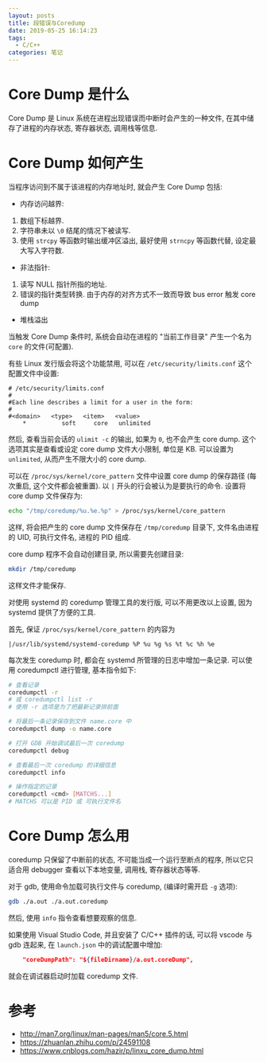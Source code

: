 ```yaml
---
layout: posts
title: 段错误与Coredump
date: 2019-05-25 16:14:23
tags:
  - C/C++
categories: 笔记
---
```


# Core Dump 是什么

Core Dump 是 Linux 系统在进程出现错误而中断时会产生的一种文件,
在其中储存了进程的内存状态, 寄存器状态, 调用栈等信息.

<!--more-->

# Core Dump 如何产生

当程序访问到不属于该进程的内存地址时, 就会产生 Core Dump 包括:

- 内存访问越界:
1. 数组下标越界.
2. 字符串未以 `\0` 结尾的情况下被读写.
3. 使用 `strcpy` 等函数时输出缓冲区溢出, 最好使用 `strncpy` 等函数代替, 设定最大写入字符数.
- 非法指针:
1. 读写 NULL 指针所指的地址.
2. 错误的指针类型转换. 由于内存的对齐方式不一致而导致 bus error 触发 core dump
- 堆栈溢出

当触发 Core Dump 条件时, 系统会自动在进程的 "当前工作目录" 产生一个名为 `core` 的文件(可配置).

有些 Linux 发行版会将这个功能禁用, 可以在 `/etc/security/limits.conf` 这个配置文件中设置:

```
# /etc/security/limits.conf
#
#Each line describes a limit for a user in the form:
#
#<domain>   <type>   <item>   <value>
    *          soft     core   unlimited
```

然后, 查看当前会话的 `ulimit -c` 的输出, 如果为 `0`, 也不会产生 core dump.
这个选项其实是查看或设定 core dump 文件大小限制, 单位是 KB.
可以设置为 `unlimited`, 从而产生不限大小的 core dump.

可以在 `/proc/sys/kernel/core_pattern` 文件中设置 core dump 的保存路径
(每次重启, 这个文件都会被重置).
以 `|` 开头的行会被认为是要执行的命令.
设置将 core dump 文件保存为:

```sh
echo "/tmp/coredump/%u.%e.%p" > /proc/sys/kernel/core_pattern
```

这样, 将会把产生的 core dump 文件保存在 `/tmp/coredump` 目录下,
文件名由进程的 UID, 可执行文件名, 进程的 PID 组成.

core dump 程序不会自动创建目录, 所以需要先创建目录:

```sh
mkdir /tmp/coredump
```

这样文件才能保存.

对使用 systemd 的 coredump 管理工具的发行版, 可以不用更改以上设置, 因为 systemd 提供了方便的工具.

首先, 保证 `/proc/sys/kernel/core_pattern` 的内容为

```
|/usr/lib/systemd/systemd-coredump %P %u %g %s %t %c %h %e
```

每次发生 coredump 时, 都会在 systemd 所管理的日志中增加一条记录.
可以使用 coredumpctl 进行管理, 基本指令如下:

```sh
# 查看记录
coredumpctl -r
# 或 coredumpctl list -r
# 使用 -r 选项是为了把最新记录排前面

# 将最后一条记录保存到文件 name.core 中
coredumpctl dump -o name.core

# 打开 GDB 开始调试最后一次 coredump
coredumpctl debug

# 查看最后一次 coredump 的详细信息
coredumpctl info

# 操作指定的记录
coredumpctl <cmd> [MATCHS...]
# MATCHS 可以是 PID 或 可执行文件名
```

# Core Dump 怎么用

coredump 只保留了中断前的状态, 不可能当成一个运行至断点的程序, 所以它只适合用 debugger 查看以下本地变量, 调用栈, 寄存器状态等等.

对于 gdb, 使用命令加载可执行文件与 coredump, (编译时需开启 `-g` 选项):

```sh
gdb ./a.out ./a.out.coredump
```

然后, 使用 `info` 指令查看想要观察的信息.

如果使用 Visual Studio Code, 并且安装了 C/C++ 插件的话, 可以将 vscode 与 gdb 连起来, 在 `launch.json` 中的调试配置中增加:

```json
    "coreDumpPath": "${fileDirname}/a.out.coreDump",
```

就会在调试器启动时加载 coredump 文件.

# 参考

- http://man7.org/linux/man-pages/man5/core.5.html
- https://zhuanlan.zhihu.com/p/24591108
- https://www.cnblogs.com/hazir/p/linxu_core_dump.html
